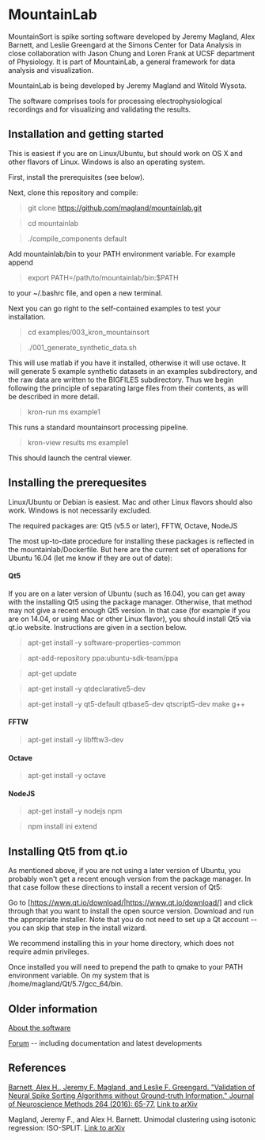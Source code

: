 # MountainLab

MountainSort is spike sorting software developed by Jeremy Magland, Alex Barnett, and Leslie Greengard at the Simons Center for Data Analysis in close collaboration with Jason Chung and Loren Frank at UCSF department of Physiology. It is part of MountainLab, a general framework for data analysis and visualization.

MountainLab is being developed by Jeremy Magland and Witold Wysota.

The software comprises tools for processing electrophysiological recordings and for visualizing and validating the results.

## Installation and getting started

This is easiest if you are on Linux/Ubuntu, but should work on OS X and other flavors of Linux. Windows is also an operating system.

First, install the prerequisites (see below).

Next, clone this repository and compile:

> git clone https://github.com/magland/mountainlab.git

> cd mountainlab

> ./compile_components default

Add mountainlab/bin to your PATH environment variable. For example append

> export PATH=/path/to/mountainlab/bin:$PATH

to your ~/.bashrc file, and open a new terminal.

Next you can go right to the self-contained examples to test your installation.

> cd examples/003_kron_mountainsort

> ./001_generate_synthetic_data.sh

This will use matlab if you have it installed, otherwise it will use octave. It will generate 5 example synthetic datasets in an examples subdirectory, and the raw data are written to the BIGFILES subdirectory. Thus we begin following the principle of separating large files from their contents, as will be described in more detail.

> kron-run ms example1

This runs a standard mountainsort processing pipeline.

> kron-view results ms example1

This should launch the central viewer.

## Installing the prerequesites

Linux/Ubuntu or Debian is easiest. Mac and other Linux flavors should also work. Windows is not necessarily excluded.

The required packages are: Qt5 (v5.5 or later), FFTW, Octave, NodeJS

The most up-to-date procedure for installing these packages is reflected in the mountainlab/Dockerfile. But here are the current set of operations for Ubuntu 16.04 (let me know if they are out of date):

#### Qt5

If you are on a later version of Ubuntu (such as 16.04), you can get away with the installing Qt5 using the package manager. Otherwise, that method may not give a recent enough Qt5 version. In that case (for example if you are on 14.04, or using Mac or other Linux flavor), you should install Qt5 via qt.io website. Instructions are given in a section below.

> apt-get install -y software-properties-common

> apt-add-repository ppa:ubuntu-sdk-team/ppa

> apt-get update

> apt-get install -y qtdeclarative5-dev

> apt-get install -y qt5-default qtbase5-dev qtscript5-dev make g++

#### FFTW
> apt-get install -y libfftw3-dev

#### Octave
> apt-get install -y octave

#### NodeJS
> apt-get install -y nodejs npm

> npm install ini extend

## Installing Qt5 from qt.io

As mentioned above, if you are not using a later version of Ubuntu, you probably won't get a recent enough version from the package manager. In that case follow these directions to install a recent version of Qt5:

Go to [https://www.qt.io/download/|https://www.qt.io/download/] and click through that you want to install the open source version. Download and run the appropriate installer. Note that you do not need to set up a Qt account -- you can skip that step in the install wizard.

We recommend installing this in your home directory, which does not require admin privileges.

Once installed you will need to prepend the path to qmake to your PATH environment variable. On my system that is /home/magland/Qt/5.7/gcc_64/bin.

## Older information

[About the software](https://mountainlab.vbulletin.net/articles/22-about-mountainlab)

[Forum](https://mountainlab.vbulletin.net/) -- including documentation and latest developments

## References

[Barnett, Alex H., Jeremy F. Magland, and Leslie F. Greengard. "Validation of Neural Spike Sorting Algorithms without Ground-truth Information." Journal of Neuroscience Methods 264 (2016): 65-77.](http://www.ncbi.nlm.nih.gov/pubmed/26930629) [Link to arXiv](http://arxiv.org/abs/1508.06936)

Magland, Jeremy F., and Alex H. Barnett. Unimodal clustering using isotonic regression: ISO-SPLIT. [Link to arXiv](http://arxiv.org/abs/1508.04841)

